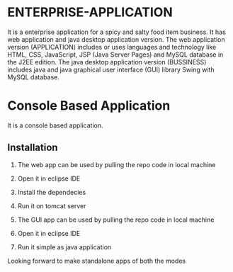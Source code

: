 # ENTERPRISE-APPLICATION
It is a enterprise application for a spicy and salty food item business. It has web application and java desktop application version. The web application version (APPLICATION) includes or uses languages and technology like HTML, CSS, JavaScript, JSP (Java Server Pages) and MySQL database in the J2EE edition. The java desktop application version (BUSSINESS) includes java and java graphical user interface (GUI) library Swing with MySQL database.


# Console Based Application
It is a console based application. 

## Installation
1) The web app can be used by pulling the repo code in local machine
2) Open it in eclipse IDE
3) Install the dependecies
4) Run it on tomcat server

1) The GUI app can be used by pulling the repo code in local machine
2) Open it in eclipse IDE
3) Run it simple as java application

Looking forward to make standalone apps of both the modes
